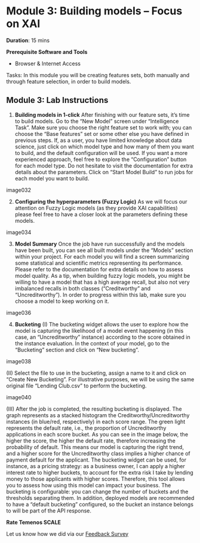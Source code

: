 # Module 3: Building models – Focus on XAI

**Duration**: 15 mins

**Prerequisite Software and Tools**

- Browser & Internet Access

Tasks: In this module you will be creating features sets, both manually and through feature selection, in order to build models. 

## Module 3: Lab Instructions

1. **Building models in 1-click**
After finishing with our feature sets, it’s time to build models. Go to the “New Model” screen under “Intelligence Task”. Make sure you choose the right feature set to work with; you can choose the “Base features” set or some other else you have defined in previous steps. 
If, as a user, you have limited knowledge about data science, just click on which model type and how many of them you want to build, and the default configuration will be used. If you want a more experienced approach, feel free to explore the “Configuration” button for each model type. Do not hesitate to visit the documentation for extra details about the parameters. 
Click on “Start Model Build” to run jobs for each model you want to build. 

image032

2. **Configuring the hyperparameters (Fuzzy Logic)**
As we will focus our attention on Fuzzy Logic models (as they provide XAI capabilities) please feel free to have a closer look at the parameters defining these models. 

image034

3. **Model Summary**
Once the job have run successfully and the models have been built, you can see all built models under the “Models” section within your project. 
For each model you will find a screen summarizing some statistical and scientific metrics representing its performance. Please refer to the documentation for extra details on how to assess model quality.
As a tip, when building fuzzy logic models, you might be willing to have a model that has a high average recall, but also not very imbalanced recalls in both classes (“Creditworthy” and “Uncreditworthy”). 
In order to progress within this lab, make sure you choose a model to keep working on it.

image036

4. **Bucketing**
(I)
The bucketing widget allows the user to explore how the model is capturing the likelihood of a model event happening (in this case, an “Uncreditworthy” instance) according to the score obtained in the instance evaluation. 
In the context of your model, go to the “Bucketing” section and click on “New bucketing”. 

image038

(II)
Select the file to use in the bucketing, assign a name to it and click on “Create New Bucketing”. For illustrative purposes, we will be using the same original file “Lending Club.csv” to perform the bucketing. 

image040

(III)
After the job is completed, the resulting bucketing is displayed. The graph represents as a stacked histogram the Creditworthy/Uncreditworthy instances (in blue/red, respectively) in each score range. The green light represents the default rate, i.e., the proportion of Uncreditworthy applications in each score bucket. As you can see in the image below, the higher the score, the higher the default rate, therefore increasing the probability of default. This means our model is capturing the right trend, and a higher score for the Uncreditworthy class implies a higher chance of payment default for the applicant. 
The bucketing widget can be used, for instance, as a pricing strategy: as a business owner, I can apply a higher interest rate to higher buckets, to account for the extra risk I take by lending money to those applicants with higher scores. Therefore, this tool allows you to assess how using this model can impact your business. 
The bucketing is configurable: you can change the number of buckets and the thresholds separating them. 
In addition, deployed models are recommended to have a “default bucketing” configured, so the bucket an instance belongs to will be part of the API response. 

**Rate Temenos SCALE**

Let us know how we did via our [Feedback Survey](xx)